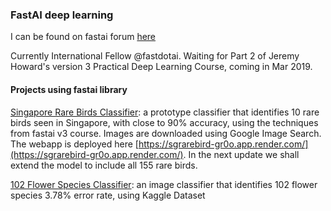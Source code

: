 ### FastAI deep learning 

I can be found on fastai forum [here](https://forums.fast.ai/u/wyquek/activity/replies)

Currently International Fellow @fastdotai. Waiting for Part 2 of Jeremy Howard's version 3 Practical Deep Learning Course, coming in Mar 2019.

#### Projects using fastai library


[Singapore Rare Birds Classifier](https://github.com/qwyeow/FastAI/blob/master/Singapore_Rare_Birds_Classifier-Prototype.ipynb): a prototype classifier that identifies 10 rare birds seen in Singapore, with close to 90% accuracy, using the techniques from fastai v3 course. Images are downloaded using Google Image Search. The webapp is deployed here [https://sgrarebird-gr0o.app.render.com/](https://sgrarebird-gr0o.app.render.com/). In the next update we shall extend the model to include all 155 rare birds.

[102 Flower Species Classifier](https://github.com/qwyeow/FastAI/blob/master/Kaggle_102_Flowers_Diff_Species.ipynb): an image classifier that identifies 102 flower species 3.78% error rate, using Kaggle Dataset

